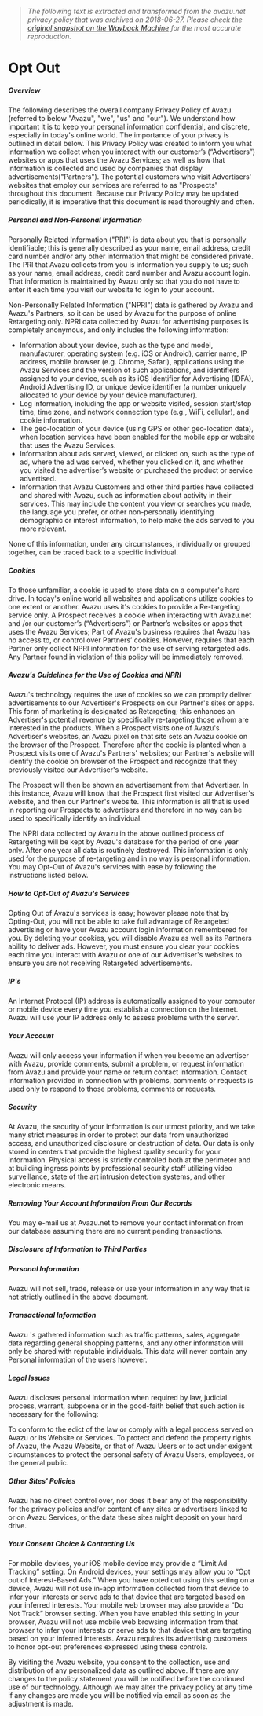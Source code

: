 > *The following text is extracted and transformed from the avazu.net privacy policy that was archived on 2018-06-27. Please check the [original snapshot on the Wayback Machine](https://web.archive.org/web/20180627164614id_/http%3A//avazuinc.com/opt-out) for the most accurate reproduction.*

# Opt Out

##### Overview

The following describes the overall company Privacy Policy of Avazu (referred to below "Avazu", "we", "us" and "our"). We understand how important it is to keep your personal information confidential, and discrete, especially in today's online world. The importance of your privacy is outlined in detail below. This Privacy Policy was created to inform you what information we collect when you interact with our customer’s (“Advertisers”) websites or apps that uses the Avazu Services; as well as how that information is collected and used by companies that display advertisements("Partners"). The potential customers who visit Advertisers' websites that employ our services are referred to as "Prospects" throughout this document. Because our Privacy Policy may be updated periodically, it is imperative that this document is read thoroughly and often.

##### Personal and Non-Personal Information

Personally Related Information ("PRI") is data about you that is personally identifiable; this is generally described as your name, email address, credit card number and/or any other information that might be considered private. The PRI that Avazu collects from you is information you supply to us; such as your name, email address, credit card number and Avazu account login. That information is maintained by Avazu only so that you do not have to enter it each time you visit our website to login to your account.

Non-Personally Related Information ("NPRI") data is gathered by Avazu and Avazu's Partners, so it can be used by Avazu for the purpose of online Retargeting only. NPRI data collected by Avazu for advertising purposes is completely anonymous, and only includes the following information:

  * Information about your device, such as the type and model, manufacturer, operating system (e.g. iOS or Android), carrier name, IP address, mobile browser (e.g. Chrome, Safari), applications using the Avazu Services and the version of such applications, and identifiers assigned to your device, such as its iOS Identifier for Advertising (IDFA), Android Advertising ID, or unique device identifier (a number uniquely allocated to your device by your device manufacturer).
  * Log information, including the app or website visited, session start/stop time, time zone, and network connection type (e.g., WiFi, cellular), and cookie information.
  * The geo-location of your device (using GPS or other geo-location data), when location services have been enabled for the mobile app or website that uses the Avazu Services.
  * Information about ads served, viewed, or clicked on, such as the type of ad, where the ad was served, whether you clicked on it, and whether you visited the advertiser’s website or purchased the product or service advertised.
  * Information that Avazu Customers and other third parties have collected and shared with Avazu, such as information about activity in their services. This may include the content you view or searches you made, the language you prefer, or other non-personally identifying demographic or interest information, to help make the ads served to you more relevant.



None of this information, under any circumstances, individually or grouped together, can be traced back to a specific individual.

##### Cookies

To those unfamiliar, a cookie is used to store data on a computer's hard drive. In today's online world all websites and applications utilize cookies to one extent or another. Avazu uses it's cookies to provide a Re-targeting service only. A Prospect receives a cookie when interacting with Avazu.net and /or our customer’s (“Advertisers”) or Partner’s websites or apps that uses the Avazu Services; Part of Avazu's business requires that Avazu has no access to, or control over Partners’ cookies. However, requires that each Partner only collect NPRI information for the use of serving retargeted ads. Any Partner found in violation of this policy will be immediately removed.

##### Avazu's Guidelines for the Use of Cookies and NPRI

Avazu's technology requires the use of cookies so we can promptly deliver advertisements to our Advertiser's Prospects on our Partner's sites or apps. This form of marketing is designated as Retargeting; this enhances an Advertiser's potential revenue by specifically re-targeting those whom are interested in the products. When a Prospect visits one of Avazu's Advertiser's websites, an Avazu pixel on that site sets an Avazu cookie on the browser of the Prospect. Therefore after the cookie is planted when a Prospect visits one of Avazu's Partners' websites; our Partner's website will identify the cookie on browser of the Prospect and recognize that they previously visited our Advertiser's website.

The Prospect will then be shown an advertisement from that Advertiser. In this instance, Avazu will know that the Prospect first visited our Advertiser's website, and then our Partner's website. This information is all that is used in reporting our Prospects to advertisers and therefore in no way can be used to specifically identify an individual.

The NPRI data collected by Avazu in the above outlined process of Retargeting will be kept by Avazu's database for the period of one year only. After one year all data is routinely destroyed. This information is only used for the purpose of re-targeting and in no way is personal information. You may Opt-Out of Avazu's services with ease by following the instructions listed below.

##### How to Opt-Out of Avazu's Services

Opting Out of Avazu's services is easy; however please note that by Opting-Out, you will not be able to take full advantage of Retargeted advertising or have your Avazu account login information remembered for you. By deleting your cookies, you will disable Avazu as well as its Partners ability to deliver ads. However, you must ensure you clear your cookies each time you interact with Avazu or one of our Advertiser's websites to ensure you are not receiving Retargeted advertisements.

##### IP's

An Internet Protocol (IP) address is automatically assigned to your computer or mobile device every time you establish a connection on the Internet. Avazu will use your IP address only to assess problems with the server.

##### Your Account

Avazu will only access your information if when you become an advertiser with Avazu, provide comments, submit a problem, or request information from Avazu and provide your name or return contact information. Contact information provided in connection with problems, comments or requests is used only to respond to those problems, comments or requests.

##### Security

At Avazu, the security of your information is our utmost priority, and we take many strict measures in order to protect our data from unauthorized access, and unauthorized disclosure or destruction of data. Our data is only stored in centers that provide the highest quality security for your information. Physical access is strictly controlled both at the perimeter and at building ingress points by professional security staff utilizing video surveillance, state of the art intrusion detection systems, and other electronic means.

##### Removing Your Account Information From Our Records

You may e-mail us at Avazu.net to remove your contact information from our database assuming there are no current pending transactions.

##### Disclosure of Information to Third Parties

##### Personal Information

Avazu will not sell, trade, release or use your information in any way that is not strictly outlined in the above document.

##### Transactional Information

Avazu 's gathered information such as traffic patterns, sales, aggregate data regarding general shopping patterns, and any other information will only be shared with reputable individuals. This data will never contain any Personal information of the users however.

##### Legal Issues

Avazu discloses personal information when required by law, judicial process, warrant, subpoena or in the good-faith belief that such action is necessary for the following:

To conform to the edict of the law or comply with a legal process served on Avazu or its Website or Services. To protect and defend the property rights of Avazu, the Avazu Website, or that of Avazu Users or to act under exigent circumstances to protect the personal safety of Avazu Users, employees, or the general public.

##### Other Sites' Policies

Avazu has no direct control over, nor does it bear any of the responsibility for the privacy policies and/or content of any sites or advertisers linked to or on Avazu Services, or the data these sites might deposit on your hard drive.

##### Your Consent Choice & Contacting Us

For mobile devices, your iOS mobile device may provide a “Limit Ad Tracking” setting. On Android devices, your settings may allow you to “Opt out of Interest-Based Ads.” When you have opted out using this setting on a device, Avazu will not use in-app information collected from that device to infer your interests or serve ads to that device that are targeted based on your inferred interests. Your mobile web browser may also provide a “Do Not Track” browser setting. When you have enabled this setting in your browser, Avazu will not use mobile web browsing information from that browser to infer your interests or serve ads to that device that are targeting based on your inferred interests. Avazu requires its advertising customers to honor opt-out preferences expressed using these controls.

By visiting the Avazu website, you consent to the collection, use and distribution of any personalized data as outlined above. If there are any changes to the policy statement you will be notified before the continued use of our technology. Although we may alter the privacy policy at any time if any changes are made you will be notified via email as soon as the adjustment is made.
